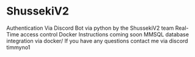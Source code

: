 # ShussekiV2
Authentication Via Discord Bot via python by the ShussekiV2 team
Real-Time access control 
Docker Instructions coming soon
MMSQL database integration via docker/ 
If you have any questions contact me via discord timmyno1
